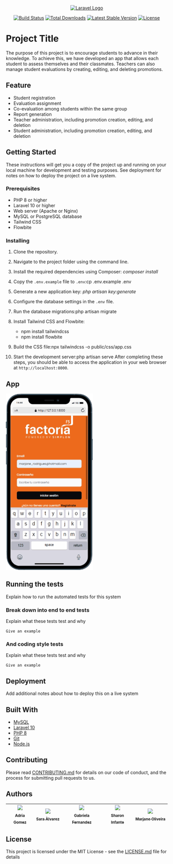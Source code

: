 <p align="center"><a href="https://laravel.com" target="_blank"><img src="https://raw.githubusercontent.com/laravel/art/master/logo-lockup/5%20SVG/2%20CMYK/1%20Full%20Color/laravel-logolockup-cmyk-red.svg" width="400" alt="Laravel Logo"></a></p>

<p align="center">
<a href="https://github.com/laravel/framework/actions"><img src="https://github.com/laravel/framework/workflows/tests/badge.svg" alt="Build Status"></a>
<a href="https://packagist.org/packages/laravel/framework"><img src="https://img.shields.io/packagist/dt/laravel/framework" alt="Total Downloads"></a>
<a href="https://packagist.org/packages/laravel/framework"><img src="https://img.shields.io/packagist/v/laravel/framework" alt="Latest Stable Version"></a>
<a href="https://packagist.org/packages/laravel/framework"><img src="https://img.shields.io/packagist/l/laravel/framework" alt="License"></a>
</p>

# Project Title

The purpose of this project is to encourage students to advance in their knowledge. To achieve this, we have developed an app that allows each student to assess themselves and their classmates. Teachers can also manage student evaluations by creating, editing, and deleting promotions.

## Feature

* Student registration
* Evaluation assignment
* Co-evaluation among students within the same group
* Report generation
* Teacher administration, including promotion creation, editing, and deletion
* Student administration, including promotion creation, editing, and deletion

## Getting Started

These instructions will get you a copy of the project up and running on your local machine for development and testing purposes. See deployment for notes on how to deploy the project on a live system.

### Prerequisites

* PHP 8 or higher
* Laravel 10 or higher
* Web server (Apache or Nginx)
* MySQL or PostgreSQL database
* Tailwind CSS
* Flowbite


### Installing

1. Clone the repository.
2. Navigate to the project folder using the command line.
3. Install the required dependencies using Composer: _composer install_
4. Copy the `.env.example` file to `.env`:cp .env.example .env
5. Generate a new application key: _php artisan key:generate_
6. Configure the database settings in the `.env` file.

7. Run the database migrations:php artisan migrate
8. Install Tailwind CSS and Flowbite:
   * npm install tailwindcss
   * npm install flowbite

 9. Build the CSS file:npx tailwindcss -o public/css/app.css
 10. Start the development server:php artisan serve
 After completing these steps, you should be able to access the application in your web browser at `http://localhost:8000`.

## App

![Android Emulator](https://github.com/adria15gomez/codeReview/blob/main/mobile.gif)


## Running the tests

Explain how to run the automated tests for this system

### Break down into end to end tests

Explain what these tests test and why

```
Give an example
```

### And coding style tests

Explain what these tests test and why

```
Give an example
```

## Deployment

Add additional notes about how to deploy this on a live system

## Built With

- [MySQL](https://www.mysql.com/)
- [Laravel 10](https://laravel.com/)
- [PHP 8](https://www.php.net/)
- [Git](https://git-scm.com/)
- [Node.js](https://nodejs.org/)

## Contributing

Please read [CONTRIBUTING.md](https://gist.github.com/PurpleBooth/b24679402957c63ec426) for details on our code of conduct, and the process for submitting pull requests to us.


## Authors

| [<img src="https://avatars.githubusercontent.com/u/117080944?v=4" width=115><br><sub>Adria Gomez</sub>](https://github.com/adria15gomez) |  [<img src="https://avatars.githubusercontent.com/u/117079546?v=4" width=115><br><sub>Sara Àlvarez</sub>](https://github.com/saralvz) |  [<img src="https://avatars.githubusercontent.com/u/117080861?v=4" width=115><br><sub>Gabriela Fernandez</sub>](https://github.com/gabyfdez90) |  [<img src="https://avatars.githubusercontent.com/u/117080841?v=4" width=115><br><sub>Sharon Infante</sub>](https://github.com/SharonInfante) |  [<img src="https://avatars.githubusercontent.com/u/56439746?s=400&u=4b8b8d51763c41ab43ff7e4cfbd073d8c54aa69b&v=4" width=115><br><sub>Marjane Oliveira</sub>](https://github.com/Marjane506) |
| :---: | :---: | :---: | :---: | :---: |



## License

This project is licensed under the MIT License - see the [LICENSE.md](LICENSE.md) file for details



